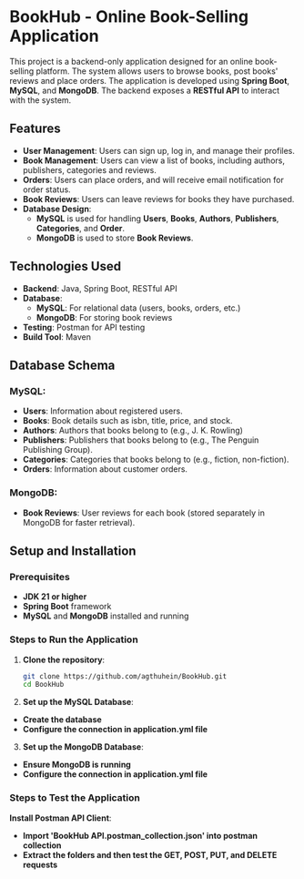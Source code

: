 # BookHub - Online Book-Selling Application

This project is a backend-only application designed for an online book-selling platform. The system allows users to browse books, post books' reviews and place orders. The application is developed using **Spring Boot**, **MySQL**, and **MongoDB**. The backend exposes a **RESTful API** to interact with the system.

## Features

- **User Management**: Users can sign up, log in, and manage their profiles.
- **Book Management**: Users can view a list of books, including authors, publishers, categories and reviews.
- **Orders**: Users can place orders, and will receive email notification for order status.
- **Book Reviews**: Users can leave reviews for books they have purchased.
- **Database Design**:
    - **MySQL** is used for handling **Users**, **Books**, **Authors**, **Publishers**, **Categories**, and **Order**.
    - **MongoDB** is used to store **Book Reviews**.

## Technologies Used

- **Backend**: Java, Spring Boot, RESTful API
- **Database**:
    - **MySQL**: For relational data (users, books, orders, etc.)
    - **MongoDB**: For storing book reviews
- **Testing**: Postman for API testing
- **Build Tool**: Maven

## Database Schema

### MySQL:
- **Users**: Information about registered users.
- **Books**: Book details such as isbn, title, price, and stock.
- **Authors**: Authors that books belong to (e.g., J. K. Rowling)
- **Publishers**: Publishers that books belong to (e.g., The Penguin Publishing Group).
- **Categories**: Categories that books belong to (e.g., fiction, non-fiction).
- **Orders**: Information about customer orders.

### MongoDB:
- **Book Reviews**: User reviews for each book (stored separately in MongoDB for faster retrieval).

## Setup and Installation

### Prerequisites

- **JDK 21 or higher**
- **Spring Boot** framework
- **MySQL** and **MongoDB** installed and running

### Steps to Run the Application

1. **Clone the repository**:
   ```bash
   git clone https://github.com/agthuhein/BookHub.git
   cd BookHub

2. **Set up the MySQL Database**:
- **Create the database**
- **Configure the connection in application.yml file**

3. **Set up the MongoDB Database**:
- **Ensure MongoDB is running**
- **Configure the connection in application.yml file**


### Steps to Test the Application
**Install Postman API Client**:
- **Import 'BookHub API.postman_collection.json' into postman collection**
- **Extract the folders and then test the GET, POST, PUT, and DELETE requests**

